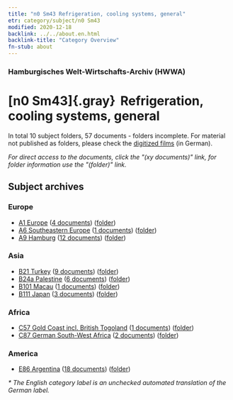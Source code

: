 ```yaml
---
title: "n0 Sm43 Refrigeration, cooling systems, general"
etr: category/subject/n0 Sm43
modified: 2020-12-18
backlink: ../../about.en.html
backlink-title: "Category Overview"
fn-stub: about
---
```


### Hamburgisches Welt-Wirtschafts-Archiv (HWWA)
# [n0 Sm43]{.gray}&#8201; Refrigeration, cooling systems, general&#160; 





In total 10 subject folders, 57 documents - folders incomplete.
For material not published as folders, please check the [digitized films](/film/h1_sh) (in German).

_For direct access to the documents, click the "(xy documents)" link, for folder information use the "(folder)" link._

## Subject archives



### Europe

- [A1 Europe](../../../geo/about.en.html#A1) (<a href="https://dfg-viewer.de/show/?tx_dlf[id]=https://pm20.zbw.eu/mets/sh/1408xx/140892/1458xx/145847/public.mets.en.xml" target="_blank">4 documents</a>) ([folder](http://purl.org/pressemappe20/folder/sh/140892,145847))
- [A6 Southeastern Europe](../../../geo/about.en.html#A6) (<a href="https://dfg-viewer.de/show/?tx_dlf[id]=https://pm20.zbw.eu/mets/sh/1409xx/140900/1458xx/145847/public.mets.en.xml" target="_blank">1 documents</a>) ([folder](http://purl.org/pressemappe20/folder/sh/140900,145847))
- [A9 Hamburg](../../../geo/about.en.html#A9) (<a href="https://dfg-viewer.de/show/?tx_dlf[id]=https://pm20.zbw.eu/mets/sh/1409xx/140905/1458xx/145847/public.mets.en.xml" target="_blank">12 documents</a>) ([folder](http://purl.org/pressemappe20/folder/sh/140905,145847))

### Asia

- [B21 Turkey](../../../geo/about.en.html#B21) (<a href="https://dfg-viewer.de/show/?tx_dlf[id]=https://pm20.zbw.eu/mets/sh/1411xx/141111/1458xx/145847/public.mets.en.xml" target="_blank">9 documents</a>) ([folder](http://purl.org/pressemappe20/folder/sh/141111,145847))
- [B24a Palestine](../../../geo/about.en.html#B24a) (<a href="https://dfg-viewer.de/show/?tx_dlf[id]=https://pm20.zbw.eu/mets/sh/1411xx/141115/1458xx/145847/public.mets.en.xml" target="_blank">6 documents</a>) ([folder](http://purl.org/pressemappe20/folder/sh/141115,145847))
- [B101 Macau](../../../geo/about.en.html#B101) (<a href="https://dfg-viewer.de/show/?tx_dlf[id]=https://pm20.zbw.eu/mets/sh/1412xx/141267/1458xx/145847/public.mets.en.xml" target="_blank">1 documents</a>) ([folder](http://purl.org/pressemappe20/folder/sh/141267,145847))
- [B111 Japan](../../../geo/about.en.html#B111) (<a href="https://dfg-viewer.de/show/?tx_dlf[id]=https://pm20.zbw.eu/mets/sh/1412xx/141272/1458xx/145847/public.mets.en.xml" target="_blank">3 documents</a>) ([folder](http://purl.org/pressemappe20/folder/sh/141272,145847))

### Africa

- [C57 Gold Coast incl. British Togoland](../../../geo/about.en.html#C57) (<a href="https://dfg-viewer.de/show/?tx_dlf[id]=https://pm20.zbw.eu/mets/sh/1414xx/141406/1458xx/145847/public.mets.en.xml" target="_blank">1 documents</a>) ([folder](http://purl.org/pressemappe20/folder/sh/141406,145847))
- [C87 German South-West Africa](../../../geo/about.en.html#C87) (<a href="https://dfg-viewer.de/show/?tx_dlf[id]=https://pm20.zbw.eu/mets/sh/1414xx/141450/1458xx/145847/public.mets.en.xml" target="_blank">2 documents</a>) ([folder](http://purl.org/pressemappe20/folder/sh/141450,145847))

### America

- [E86 Argentina](../../../geo/about.en.html#E86) (<a href="https://dfg-viewer.de/show/?tx_dlf[id]=https://pm20.zbw.eu/mets/sh/1416xx/141692/1458xx/145847/public.mets.en.xml" target="_blank">18 documents</a>) ([folder](http://purl.org/pressemappe20/folder/sh/141692,145847))


_* The English category label is an unchecked automated translation of the German label._

